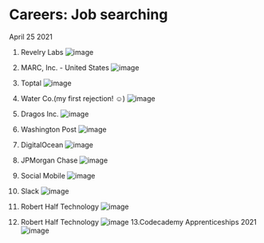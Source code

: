 # Careers: Job searching

April 25 2021
1. Revelry Labs ![image](https://user-images.githubusercontent.com/70423522/116013354-cf68e880-a5fd-11eb-9447-04e1719843b6.png)

2. MARC, Inc. - United States ![image](https://user-images.githubusercontent.com/70423522/116013386-ef001100-a5fd-11eb-9514-0cbc0da3bc97.png)

3. Toptal ![image](https://user-images.githubusercontent.com/70423522/116013415-135bed80-a5fe-11eb-8165-e0b100627151.png)

4. Water Co.(my first rejection! :relaxed:) ![image](https://user-images.githubusercontent.com/70423522/116013438-32f31600-a5fe-11eb-9a0b-f5dd7d0eaddb.png)

5. Dragos Inc. ![image](https://user-images.githubusercontent.com/70423522/116013469-561dc580-a5fe-11eb-9cde-fe1ca42abde6.png)

6. Washington Post ![image](https://user-images.githubusercontent.com/70423522/116013484-6fbf0d00-a5fe-11eb-85f5-2ba6337ca02a.png)

7. DigitalOcean ![image](https://user-images.githubusercontent.com/70423522/116013489-7c436580-a5fe-11eb-9db8-b2c0f52f1b6d.png)

8. JPMorgan Chase ![image](https://user-images.githubusercontent.com/70423522/116013546-bb71b680-a5fe-11eb-8d7e-9f912f1787ea.png)

9. Social Mobile ![image](https://user-images.githubusercontent.com/70423522/116013598-04296f80-a5ff-11eb-9aff-079db1466104.png)

10. Slack ![image](https://user-images.githubusercontent.com/70423522/116013750-b6613700-a5ff-11eb-8e2b-312ca8514dda.png)
11. Robert Half Technology ![image](https://user-images.githubusercontent.com/70423522/116014554-d4c93180-a603-11eb-96b5-6f54f312aedf.png)
12. Robert Half Technology ![image](https://user-images.githubusercontent.com/70423522/116014603-15c14600-a604-11eb-87aa-fa74f7a474d9.png)
13.Codecademy Apprenticeships 2021 ![image](https://user-images.githubusercontent.com/70423522/116024470-44e3b180-a61c-11eb-9f2f-59dc435eace6.png)




